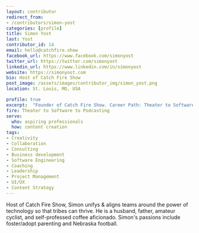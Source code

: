 ```yaml
---
layout: contributor
redirect_from:
- /contributors/simon-yost
categories: [profile]
title: Simon Yost
last: Yost
contributor_id: 14
email: hello@catchfire.show
facebook_url: https://www.facebook.com/simonyost
twitter_url: https://twitter.com/simonyost
linkedin_url: https://www.linkedin.com/in/simonyost
website: https://simonyost.com
bio: Host of Catch Fire Show
post_image: /assets/images/contributor_img/simon_yost.png
location: St. Louis, MO, USA

profile: true
excerpt:  "Founder of Catch Fire Show. Career Path: Theater to Software to Podcasting"
fire: Theater to Software to Podcasting
serve:
  who: aspiring professionals
  how: content creation
tags:
- Creativity
- Collaboration
- Consulting
- Business development
- Software Engineering
- Coaching
- Leadership 
- Project Management
- UI/UX
- Content Strategy
---
```


Host of Catch Fire Show, Simon unifys & aligns teams around the power of technology so that tribes can thrive. He is a husband, father, amateur cyclist, and self-professed coffee aficionado. Simon's passions include foster/adopt parenting and Nebraska football.